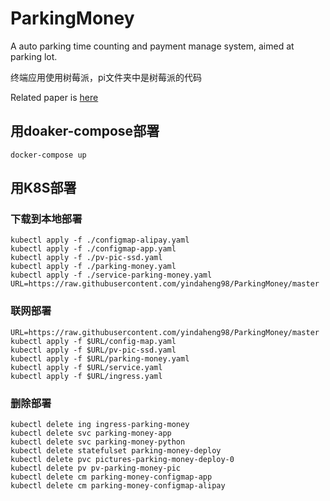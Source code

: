 # ParkingMoney

A auto parking time counting and payment manage system, aimed at parking lot.

终端应用使用树莓派，pi文件夹中是树莓派的代码

Related paper is [here](https://github.com/yindaheng98/My-docs/blob/master/%E4%BD%9C%E4%B8%9A%E5%92%8C%E5%AE%9E%E9%AA%8C/%E7%89%A9%E8%81%94%E7%BD%91%E7%BB%BC%E5%90%88%E8%AF%BE%E7%A8%8B%E8%AE%BE%E8%AE%A1%E6%8A%A5%E5%91%8A/LabReport.pdf)

## 用doaker-compose部署

```shell
docker-compose up
```

## 用K8S部署

### 下载到本地部署

```shell
kubectl apply -f ./configmap-alipay.yaml
kubectl apply -f ./configmap-app.yaml
kubectl apply -f ./pv-pic-ssd.yaml
kubectl apply -f ./parking-money.yaml
kubectl apply -f ./service-parking-money.yaml
URL=https://raw.githubusercontent.com/yindaheng98/ParkingMoney/master
```

### 联网部署

```shell
URL=https://raw.githubusercontent.com/yindaheng98/ParkingMoney/master
kubectl apply -f $URL/config-map.yaml
kubectl apply -f $URL/pv-pic-ssd.yaml
kubectl apply -f $URL/parking-money.yaml
kubectl apply -f $URL/service.yaml
kubectl apply -f $URL/ingress.yaml
```

### 删除部署

```shell
kubectl delete ing ingress-parking-money
kubectl delete svc parking-money-app
kubectl delete svc parking-money-python
kubectl delete statefulset parking-money-deploy
kubectl delete pvc pictures-parking-money-deploy-0
kubectl delete pv pv-parking-money-pic
kubectl delete cm parking-money-configmap-app
kubectl delete cm parking-money-configmap-alipay
```